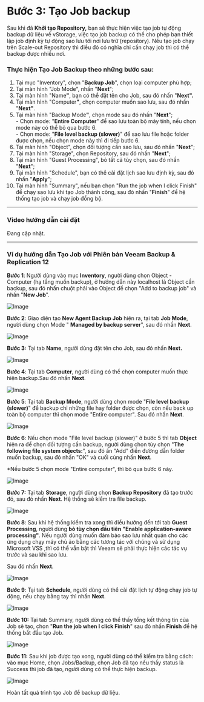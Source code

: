 # Bước 3: Tạo Job backup

Sau khi đã **Khởi tạo Repository,** bạn sẽ thực hiện việc tạo job tự động backup dữ liệu về vStorage, việc tạo job backup có thể cho phép bạn thiết lập job định kỳ tự động sao lưu tới nơi lưu trữ (repository). Nếu tạo job chạy trên Scale-out Repository thì điều đó có nghĩa chỉ cần chạy job thì có thể backup được nhiều nơi.

### Thực hiện Tạo Job Backup theo những bước sau:

1. Tại mục "Inventory", chọn "**Backup Job**", chọn loại computer phù hợp;
2. Tại màn hình "Job Mode", nhấn "**Next**";
3. Tại màn hình "Nam&#x65;**"**, bạn có thể đặt tên cho Job, sau đó nhấn "**Next".**
4. Tại màn hình "Compute&#x72;**"**, chọn computer muốn sao lưu, sau đó nhấn "**Next"**.
5. Tại màn hình "Backup Mod&#x65;**"**,  chọn mode sau đó nhấn "**Next**"; \
   \- Chọn mode: "**Entire Computer**" để sao lưu toàn bộ máy tính, nếu chọn mode này có thể bỏ qua bước 6.\
   \- Chọn mode: "**File level backup (slower)**" để sao lưu file hoặc folder được chọn, nếu chọn mode này thì đi tiếp bước 6.
6. Tại màn hình "Object", chọn đối tượng cần sao lưu, sau đó nhấn "**Next**";
7. Tại màn hình "Storage", chọn Repository, sau đó nhấn "**Next**";
8. Tại màn hình "Guest Processing", bỏ tất cả tùy chọn, sau đó nhấn "**Next**";
9. Tại màn hình "Schedule", bạn có thể cài đặt lịch sao lưu định kỳ, sau đó nhấn "**Apply**";
10. Tại màn hình "Summary", nếu bạn chọn "Run the job when I click Finish" để chạy sao lưu khi tạo Job thành công, sau đó nhấn "**Finish**" để hệ thống tạo job và chạy job đồng bộ.

***

### Video hướng dẫn cài đặt 

Đang cập nhật.

***

### Ví dụ hướng dẫn Tạo Job với Phiên bản Veeam Backup & Replication 12

**Bước 1**: Người dùng vào mục **Inventory**, người dùng chọn Object - Computer (hạ tầng muốn backup), ở hướng dẫn này localhost là Object cần backup, sau đó nhấn chuột phải vào Object để chọn "Add to backup job" và nhấn "**New Job**".

![Image](https://github.com/vngcloud/docs/blob/main/Vietnamese/.gitbook/assets/image%20(359).png?raw=true)

**Bước 2**: Giao diện tạo **New Agent Backup Job** hiện ra, tại tab **Job Mode**, người dùng chọn Mode " **Managed by backup server**", sau đó nhấn **Next**.

![Image](https://github.com/vngcloud/docs/blob/main/Vietnamese/.gitbook/assets/image%20(360).png?raw=true)

**Bước 3:** Tại tab **Name**, người dùng đặt tên cho Job, sau đó nhấn **Next.**

![Image](https://github.com/vngcloud/docs/blob/main/Vietnamese/.gitbook/assets/image%20(361).png?raw=true)

**Bước 4**:  Tại tab **Computer**, người dùng có thể chọn computer muốn thực hiện backup.Sau đó nhấn **Next**.

![Image](https://github.com/vngcloud/docs/blob/main/Vietnamese/.gitbook/assets/image%20(362).png?raw=true)

**Bước 5**: Tại tab **Backup Mode**, người dùng chọn mode "**File level backup (slower)**" để backup chỉ những file hay folder được chọn, còn nếu back up toàn bộ computer thì chọn mode "Entire computer". Sau đó nhấn **Next**.

![Image](https://github.com/vngcloud/docs/blob/main/Vietnamese/.gitbook/assets/image%20(364).png?raw=true)

**Bước 6**: Nếu chọn mode "File level backup (slower)" ở bước 5 thì tab **Object** hiện ra để chọn đối tượng cần backup, người dùng chọn tùy chọn "**The following file system objects:**", sau đó ấn "Add" điền đường dẫn folder muốn backup, sau đó nhấn "OK" và cuối cùng nhấn **Next**.

\*Nếu bước 5 chọn mode "Entire computer", thì bỏ qua bước 6 này. 

![Image](https://github.com/vngcloud/docs/blob/main/Vietnamese/.gitbook/assets/image%20(365).png?raw=true)

**Bước 7:** Tại tab **Storage**, người dùng chọn **Backup Repository** đã tạo trước đó, sau đó nhấn **Next**. Hệ thống sẽ kiểm tra file backup. 

![Image](https://github.com/vngcloud/docs/blob/main/Vietnamese/.gitbook/assets/image%20(366).png?raw=true)

**Bước 8**: Sau khi hệ thống kiểm tra xong thì điều hướng đến tới tab **Guest Processing**, người dùng **bỏ tùy chọn đầu tiên "Enable application-aware processing"**. Nếu người dùng muốn đảm bảo sao lưu nhất quán cho các ứng dụng chạy máy chủ ảo bằng các tương tác với chúng và sử dụng Microsoft VSS ,thì có thể vẫn bật thì Veeam sẽ phải thực hiện các tác vụ trước và sau khi sao lưu. 

Sau đó nhấn **Next**.

![Image](https://github.com/vngcloud/docs/blob/main/Vietnamese/.gitbook/assets/image%20(368).png?raw=true)

**Bước 9**: Tại tab **Schedule**, người dùng có thể cài đặt lịch tự động chạy job tự động, nếu chạy bằng tay thì nhấn **Next**.

![Image](https://github.com/vngcloud/docs/blob/main/Vietnamese/.gitbook/assets/image%20(369).png?raw=true)

**Bước 10:** Tại tab Summary, người dùng có thể thấy tổng kết thông tin của Job sẽ tạo, chọn "**Run the job when I click Finish**" sau đó nhấn **Finish** để hệ thống bắt đầu tạo Job.

![Image](https://github.com/vngcloud/docs/blob/main/Vietnamese/.gitbook/assets/image%20(370).png?raw=true)

**Bước 11:** Sau khi job được tạo xong, người dùng có thể kiểm tra bằng cách: vào mục Home, chọn Jobs/Backup, chọn Job đã tạo nếu thấy status là Success thì job đã tạo, người dùng có thể thực hiện backup.

![Image](https://github.com/vngcloud/docs/blob/main/Vietnamese/.gitbook/assets/image%20(371).png?raw=true)

Hoàn tất quá trình tạo Job để backup dữ liệu.
